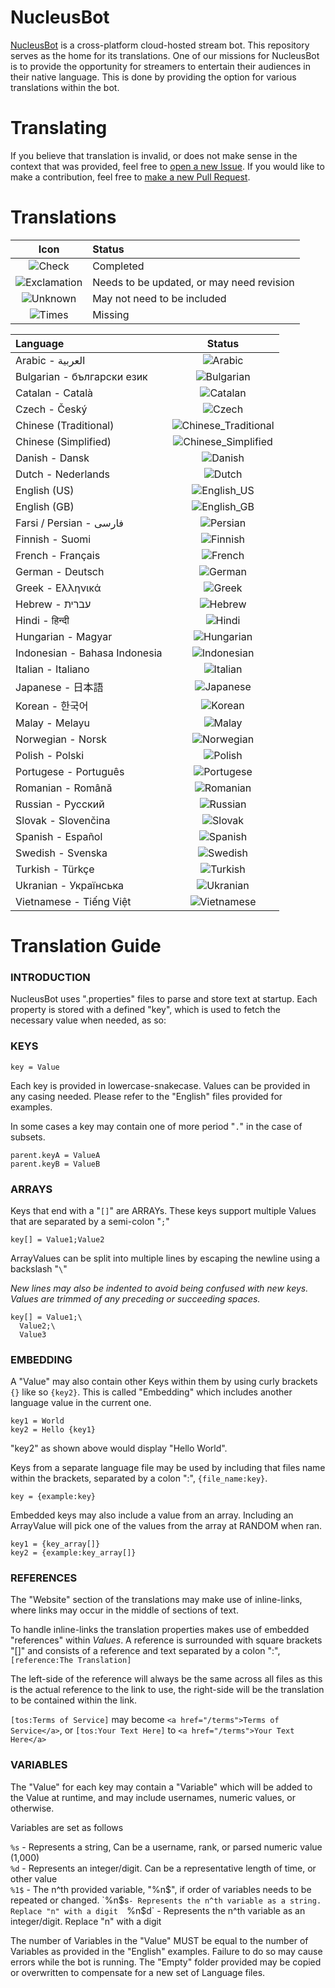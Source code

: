 # NucleusBot

[NucleusBot](https://www.nucleus.bot/bot) is a cross-platform cloud-hosted stream bot. This repository serves as the home for its translations. One of our missions for NucleusBot is to provide the opportunity for streamers to entertain their audiences in their native language. This is done by providing the option for various translations within the bot.

# Translating

If you believe that translation is invalid, or does not make sense in the context that was provided, feel free to [open a new Issue](https://github.com/nucleus-bot/translations/issues). If you would like to make a contribution, feel free to [make a new Pull Request](https://github.com/nucleus-bot/translations/pulls).

# Translations

| Icon | Status |
| :---: | :--- |
| ![Check](https://cdn.nucleus.bot/translations/status/check.png?) | Completed
| ![Exclamation](https://cdn.nucleus.bot/translations/status/notice.png?) | Needs to be updated, or may need revision |
| ![Unknown](https://cdn.nucleus.bot/translations/status/unknown.png?) | May not need to be included |
| ![Times](https://cdn.nucleus.bot/translations/status/times.png?) | Missing |

| Language | Status |
| :--- | :---: |
| Arabic - العربية | ![Arabic](https://api.nucleus.bot/translations/status/ar_sa.png) |
| Bulgarian - български език | ![Bulgarian](https://api.nucleus.bot/translations/status/bg_bg.png) |
| Catalan - Català | ![Catalan](https://api.nucleus.bot/translations/status/ca_es.png) |
| Czech - Český | ![Czech](https://api.nucleus.bot/translations/status/cs_cz.png) |
| Chinese (Traditional) | ![Chinese_Traditional](https://api.nucleus.bot/translations/status/zh_tw.png) |
| Chinese (Simplified) | ![Chinese_Simplified](https://api.nucleus.bot/translations/status/zh_cn.png) |
| Danish - Dansk | ![Danish](https://api.nucleus.bot/translations/status/da_dk.png) |
| Dutch - Nederlands | ![Dutch](https://api.nucleus.bot/translations/status/nl_nl.png) |
| English (US) | ![English_US](https://api.nucleus.bot/translations/status/en_us.png) |
| English (GB) | ![English_GB](https://api.nucleus.bot/translations/status/en_gb.png) |
| Farsi / Persian - فارسی | ![Persian](https://api.nucleus.bot/translations/status/fa_ir.png) |
| Finnish - Suomi | ![Finnish](https://api.nucleus.bot/translations/status/fi_fi.png) |
| French - Français | ![French](https://api.nucleus.bot/translations/status/fr_fr.png) |
| German - Deutsch | ![German](https://api.nucleus.bot/translations/status/de_de.png) |
| Greek - Ελληνικά | ![Greek](https://api.nucleus.bot/translations/status/el_gr.png) |
| Hebrew - עברית | ![Hebrew](https://api.nucleus.bot/translations/status/he_il.png) |
| Hindi - हिन्दी | ![Hindi](https://api.nucleus.bot/translations/status/hi_in.png) |
| Hungarian - Magyar | ![Hungarian](https://api.nucleus.bot/translations/status/hu_hu.png) |
| Indonesian - Bahasa Indonesia | ![Indonesian](https://api.nucleus.bot/translations/status/in_id.png) |
| Italian - Italiano | ![Italian](https://api.nucleus.bot/translations/status/it_it.png) |
| Japanese - 日本語 | ![Japanese](https://api.nucleus.bot/translations/status/ja_jp.png) |
| Korean - 한국어 | ![Korean](https://api.nucleus.bot/translations/status/ko_kr.png) |
| Malay - Melayu | ![Malay](https://api.nucleus.bot/translations/status/ms_my.png) |
| Norwegian - Norsk | ![Norwegian](https://api.nucleus.bot/translations/status/nb_no.png) |
| Polish - Polski | ![Polish](https://api.nucleus.bot/translations/status/pl_pl.png) |
| Portugese - Português | ![Portugese](https://api.nucleus.bot/translations/status/pt_br.png) |
| Romanian - Română | ![Romanian](https://api.nucleus.bot/translations/status/ro_ro.png) |
| Russian - Русский | ![Russian](https://api.nucleus.bot/translations/status/ru_ru.png) |
| Slovak - Slovenčina | ![Slovak](https://api.nucleus.bot/translations/status/sk_sk.png) |
| Spanish - Español | ![Spanish](https://api.nucleus.bot/translations/status/es_es.png) |
| Swedish - Svenska | ![Swedish](https://api.nucleus.bot/translations/status/sv_se.png) |
| Turkish - Türkçe | ![Turkish](https://api.nucleus.bot/translations/status/tr_tr.png) |
| Ukranian - Українська | ![Ukranian](https://api.nucleus.bot/translations/status/uk_ua.png) |
| Vietnamese - Tiếng Việt | ![Vietnamese](https://api.nucleus.bot/translations/status/vi_vn.png) |

# Translation Guide

### INTRODUCTION

NucleusBot uses ".properties" files to parse and store text at startup.
Each property is stored with a defined "key", which is used to fetch the necessary value when needed, as so:

### KEYS

```
key = Value
```

Each key is provided in lowercase-snakecase. Values can be provided in any casing needed. Please refer to the "English" files provided for examples.

In some cases a key may contain one of more period "`.`" in the case of subsets.

```
parent.keyA = ValueA
parent.keyB = ValueB
```

### ARRAYS

Keys that end with a "`[]`" are ARRAYs. These keys support multiple Values that are separated by a semi-colon "`;`"

```
key[] = Value1;Value2
```

ArrayValues can be split into multiple lines by escaping the newline using a backslash "`\`"

*New lines may also be indented to avoid being confused with new keys. Values are trimmed of any preceding or succeeding spaces.*

```
key[] = Value1;\
  Value2;\
  Value3
```

### EMBEDDING

A "Value" may also contain other Keys within them by using curly brackets `{}` like so `{key2}`.
This is called "Embedding" which includes another language value in the current one.

```
key1 = World
key2 = Hello {key1}
```

"key2" as shown above would display "Hello World".

Keys from a separate language file may be used by including that files name within the brackets, separated by a colon ":", `{file_name:key}`.

```
key = {example:key}
```

Embedded keys may also include a value from an array.
Including an ArrayValue will pick one of the values from the array at RANDOM when ran.

```
key1 = {key_array[]}
key2 = {example:key_array[]}
```

### REFERENCES

The "Website" section of the translations may make use of inline-links, where links may occur in the middle of sections of text.

To handle inline-links the translation properties makes use of embedded "references" within *Values*. A reference is surrounded with square brackets "[]" and consists of a reference and text separated by a colon ":", `[reference:The Translation]`

The left-side of the reference will always be the same across all files as this is the actual reference to the link to use, the right-side will be the translation to be contained within the link.

`[tos:Terms of Service]` may become `<a href="/terms">Terms of Service</a>`, or `[tos:Your Text Here]` to `<a href="/terms">Your Text Here</a>`

### VARIABLES

The "Value" for each key may contain a "Variable" which will be added to the Value at runtime, and may include usernames, numeric values, or otherwise.

Variables are set as follows

`%s` - Represents a string, Can be a username, rank, or parsed numeric value (1,000)  
`%d` - Represents an integer/digit. Can be a representative length of time, or other value  
`%1$` - The n^th provided variable, "%n$", if order of variables needs to be repeated or changed.  
`%n$s` - Represents the n^th variable as a string. Replace "n" with a digit  
`%n$d` - Represents the n^th variable as an integer/digit. Replace "n" with a digit  

The number of Variables in the "Value" MUST be equal to the number of Variables as provided in the "English" examples. Failure to do so may cause errors while the bot is running.
The "Empty" folder provided may be copied or overwritten to compensate for a new set of Language files.
